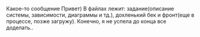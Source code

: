 Какое-то сообщение
Привет) В файлах лежит: задание(описание системы, зависимости, диаграммы и тд.), дохленький бек и фронт(еще в процессе, позже загружу). Конечно, я не успела до конца все доделать..
